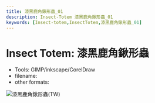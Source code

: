 ```yaml
---
title: 漆黑鹿角鍬形蟲_01
description: Insect-Totem 漆黑鹿角鍬形蟲_01
keywords: [Insect-totem,InsectTotem,漆黑鹿角鍬形蟲_01]
---
```


# Insect Totem: 漆黑鹿角鍬形蟲

* Tools: GIMP/inkscape/CorelDraw
* filename: 
* other formats: 


![漆黑鹿角鍬形蟲(TW)](/img/dragonfly_logo_tutorial.png "dragonfly_logo_tutorial.png")
 
